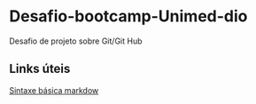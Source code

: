 # Desafio-bootcamp-Unimed-dio
Desafio de projeto sobre Git/Git Hub

## Links úteis
[Sintaxe básica markdow](https://www.markdownguide.org/basic-syntax/)
